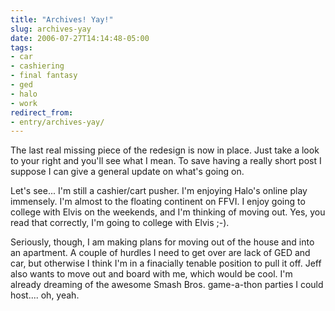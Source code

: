 ```yaml
---
title: "Archives! Yay!"
slug: archives-yay
date: 2006-07-27T14:14:48-05:00
tags:
- car
- cashiering
- final fantasy
- ged
- halo
- work
redirect_from:
- entry/archives-yay/
---
```

The last real missing piece of the redesign is now in place. Just take a look to your right and you'll see what I mean. To save having a really short post I suppose I can give a general update on what's going on.

Let's see... I'm still a cashier/cart pusher. I'm enjoying Halo's online play immensely. I'm almost to the floating continent on FFVI. I enjoy going to college with Elvis on the weekends, and I'm thinking of moving out. Yes, you read that correctly, I'm going to college with Elvis ;-).

Seriously, though, I am making plans for moving out of the house and into an apartment. A couple of hurdles I need to get over are lack of GED and car, but otherwise I think I'm in a finacially tenable position to pull it off. Jeff also wants to move out and board with me, which would be cool. I'm already dreaming of the awesome Smash Bros. game-a-thon parties I could host.... oh, yeah.
